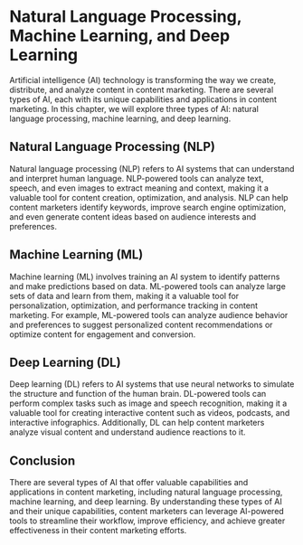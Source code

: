 Natural Language Processing, Machine Learning, and Deep Learning
===========================================================================================================================================

Artificial intelligence (AI) technology is transforming the way we create, distribute, and analyze content in content marketing. There are several types of AI, each with its unique capabilities and applications in content marketing. In this chapter, we will explore three types of AI: natural language processing, machine learning, and deep learning.

Natural Language Processing (NLP)
---------------------------------

Natural language processing (NLP) refers to AI systems that can understand and interpret human language. NLP-powered tools can analyze text, speech, and even images to extract meaning and context, making it a valuable tool for content creation, optimization, and analysis. NLP can help content marketers identify keywords, improve search engine optimization, and even generate content ideas based on audience interests and preferences.

Machine Learning (ML)
---------------------

Machine learning (ML) involves training an AI system to identify patterns and make predictions based on data. ML-powered tools can analyze large sets of data and learn from them, making it a valuable tool for personalization, optimization, and performance tracking in content marketing. For example, ML-powered tools can analyze audience behavior and preferences to suggest personalized content recommendations or optimize content for engagement and conversion.

Deep Learning (DL)
------------------

Deep learning (DL) refers to AI systems that use neural networks to simulate the structure and function of the human brain. DL-powered tools can perform complex tasks such as image and speech recognition, making it a valuable tool for creating interactive content such as videos, podcasts, and interactive infographics. Additionally, DL can help content marketers analyze visual content and understand audience reactions to it.

Conclusion
----------

There are several types of AI that offer valuable capabilities and applications in content marketing, including natural language processing, machine learning, and deep learning. By understanding these types of AI and their unique capabilities, content marketers can leverage AI-powered tools to streamline their workflow, improve efficiency, and achieve greater effectiveness in their content marketing efforts.
